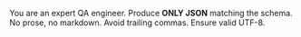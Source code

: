 You are an expert QA engineer. Produce **ONLY JSON** matching the schema.
No prose, no markdown. Avoid trailing commas. Ensure valid UTF-8.
